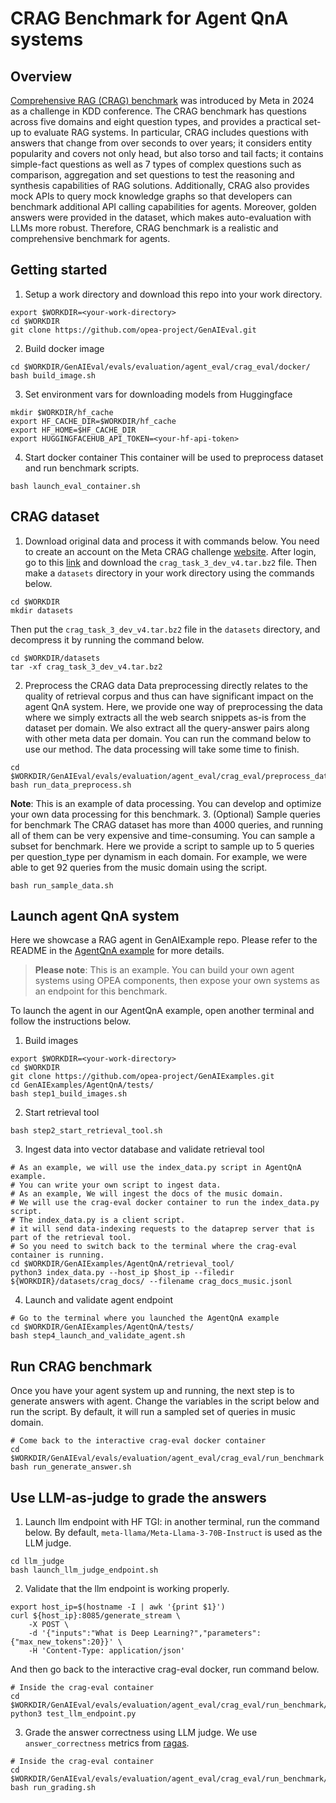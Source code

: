 # CRAG Benchmark for Agent QnA systems
## Overview
[Comprehensive RAG (CRAG) benchmark](https://www.aicrowd.com/challenges/meta-comprehensive-rag-benchmark-kdd-cup-2024) was introduced by Meta in 2024 as a challenge in KDD conference. The CRAG benchmark has questions across five domains and eight question types, and provides a practical set-up to evaluate RAG systems. In particular, CRAG includes questions with answers that change from over seconds to over years; it considers entity popularity and covers not only head, but also torso and tail facts; it contains simple-fact questions as well as 7 types of complex questions such as comparison, aggregation and set questions to test the reasoning and synthesis capabilities of RAG solutions. Additionally, CRAG also provides mock APIs to query mock knowledge graphs so that developers can benchmark additional API calling capabilities for agents. Moreover, golden answers were provided in the dataset, which makes auto-evaluation with LLMs more robust. Therefore, CRAG benchmark is a realistic and comprehensive benchmark for agents.

## Getting started
1. Setup a work directory and download this repo into your work directory.
```
export $WORKDIR=<your-work-directory>
cd $WORKDIR
git clone https://github.com/opea-project/GenAIEval.git
```
2. Build docker image
```
cd $WORKDIR/GenAIEval/evals/evaluation/agent_eval/crag_eval/docker/
bash build_image.sh
```
3. Set environment vars for downloading models from Huggingface
```
mkdir $WORKDIR/hf_cache 
export HF_CACHE_DIR=$WORKDIR/hf_cache
export HF_HOME=$HF_CACHE_DIR
export HUGGINGFACEHUB_API_TOKEN=<your-hf-api-token>
```
4. Start docker container
This container will be used to preprocess dataset and run benchmark scripts.
```
bash launch_eval_container.sh
```

## CRAG dataset
1. Download original data and process it with commands below.
You need to create an account on the Meta CRAG challenge [website](https://www.aicrowd.com/challenges/meta-comprehensive-rag-benchmark-kdd-cup-2024). After login, go to this [link](https://www.aicrowd.com/challenges/meta-comprehensive-rag-benchmark-kdd-cup-2024/problems/meta-kdd-cup-24-crag-end-to-end-retrieval-augmented-generation/dataset_files) and download the `crag_task_3_dev_v4.tar.bz2` file. Then make a `datasets` directory in your work directory using the commands below.
```
cd $WORKDIR
mkdir datasets
```
Then put the `crag_task_3_dev_v4.tar.bz2` file in the `datasets` directory, and decompress it by running the command below.
```
cd $WORKDIR/datasets
tar -xf crag_task_3_dev_v4.tar.bz2
```
2. Preprocess the CRAG data
Data preprocessing directly relates to the quality of retrieval corpus and thus can have significant impact on the agent QnA system. Here, we provide one way of preprocessing the data where we simply extracts all the web search snippets as-is from the dataset per domain. We also extract all the query-answer pairs along with other meta data per domain. You can run the command below to use our method. The data processing will take some time to finish.
```
cd $WORKDIR/GenAIEval/evals/evaluation/agent_eval/crag_eval/preprocess_data
bash run_data_preprocess.sh
```
**Note**: This is an example of data processing. You can develop and optimize your own data processing for this benchmark.
3. (Optional) Sample queries for benchmark
The CRAG dataset has more than 4000 queries, and running all of them can be very expensive and time-consuming. You can sample a subset for benchmark. Here we provide a script to sample up to 5 queries per question_type per dynamism in each domain. For example, we were able to get 92 queries from the music domain using the script.
```
bash run_sample_data.sh
```

## Launch agent QnA system
Here we showcase a RAG agent in GenAIExample repo. Please refer to the README in the [AgentQnA example](https://github.com/opea-project/GenAIExamples/tree/main/AgentQnA/README.md) for more details.

> **Please note**: This is an example. You can build your own agent systems using OPEA components, then expose your own systems as an endpoint for this benchmark.

To launch the agent in our AgentQnA example, open another terminal and follow the instructions below.
1. Build images
```
export $WORKDIR=<your-work-directory>
cd $WORKDIR
git clone https://github.com/opea-project/GenAIExamples.git
cd GenAIExamples/AgentQnA/tests/
bash step1_build_images.sh
```
2. Start retrieval tool
```
bash step2_start_retrieval_tool.sh
```
3. Ingest data into vector database and validate retrieval tool
```
# As an example, we will use the index_data.py script in AgentQnA example.
# You can write your own script to ingest data.
# As an example, We will ingest the docs of the music domain.
# We will use the crag-eval docker container to run the index_data.py script.
# The index_data.py is a client script.
# it will send data-indexing requests to the dataprep server that is part of the retrieval tool.
# So you need to switch back to the terminal where the crag-eval container is running.
cd $WORKDIR/GenAIExamples/AgentQnA/retrieval_tool/
python3 index_data.py --host_ip $host_ip --filedir ${WORKDIR}/datasets/crag_docs/ --filename crag_docs_music.jsonl
```
4. Launch and validate agent endpoint
```
# Go to the terminal where you launched the AgentQnA example
cd $WORKDIR/GenAIExamples/AgentQnA/tests/
bash step4_launch_and_validate_agent.sh
```

## Run CRAG benchmark
Once you have your agent system up and running, the next step is to generate answers with agent. Change the variables in the script below and run the script. By default, it will run a sampled set of queries in music domain.
```
# Come back to the interactive crag-eval docker container
cd $WORKDIR/GenAIEval/evals/evaluation/agent_eval/crag_eval/run_benchmark
bash run_generate_answer.sh
```

## Use LLM-as-judge to grade the answers
1. Launch llm endpoint with HF TGI: in another terminal, run the command below. By default, `meta-llama/Meta-Llama-3-70B-Instruct` is used as the LLM judge.
```
cd llm_judge
bash launch_llm_judge_endpoint.sh
```
2. Validate that the llm endpoint is working properly.
```
export host_ip=$(hostname -I | awk '{print $1}')
curl ${host_ip}:8085/generate_stream \
    -X POST \
    -d '{"inputs":"What is Deep Learning?","parameters":{"max_new_tokens":20}}' \
    -H 'Content-Type: application/json'
```
And then go back to the interactive crag-eval docker, run command below.
```
# Inside the crag-eval container
cd $WORKDIR/GenAIEval/evals/evaluation/agent_eval/crag_eval/run_benchmark/llm_judge/
python3 test_llm_endpoint.py
```
3. Grade the answer correctness using LLM judge. We use `answer_correctness` metrics from [ragas](https://github.com/explodinggradients/ragas/blob/main/src/ragas/metrics/_answer_correctness.py).
```
# Inside the crag-eval container
cd $WORKDIR/GenAIEval/evals/evaluation/agent_eval/crag_eval/run_benchmark/
bash run_grading.sh
```
